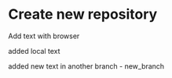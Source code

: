 # Create new repository

Add text with browser

added local text

added new text in another branch - new_branch
